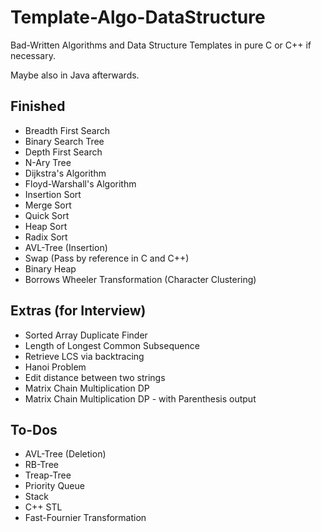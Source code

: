 # Template-Algo-DataStructure

Bad-Written Algorithms and Data Structure Templates in pure C or C++ if necessary.

Maybe also in Java afterwards.


## Finished

* Breadth First Search
* Binary Search Tree
* Depth First Search
* N-Ary Tree
* Dijkstra's Algorithm
* Floyd-Warshall's Algorithm
* Insertion Sort
* Merge Sort
* Quick Sort
* Heap Sort
* Radix Sort
* AVL-Tree (Insertion)
* Swap (Pass by reference in C and C++)
* Binary Heap
* Borrows Wheeler Transformation (Character Clustering)

## Extras (for Interview)

* Sorted Array Duplicate Finder
* Length of Longest Common Subsequence
* Retrieve LCS via backtracing
* Hanoi Problem
* Edit distance between two strings
* Matrix Chain Multiplication DP
* Matrix Chain Multiplication DP - with Parenthesis output

## To-Dos

* AVL-Tree (Deletion)
* RB-Tree
* Treap-Tree
* Priority Queue
* Stack
* C++ STL
* Fast-Fournier Transformation

